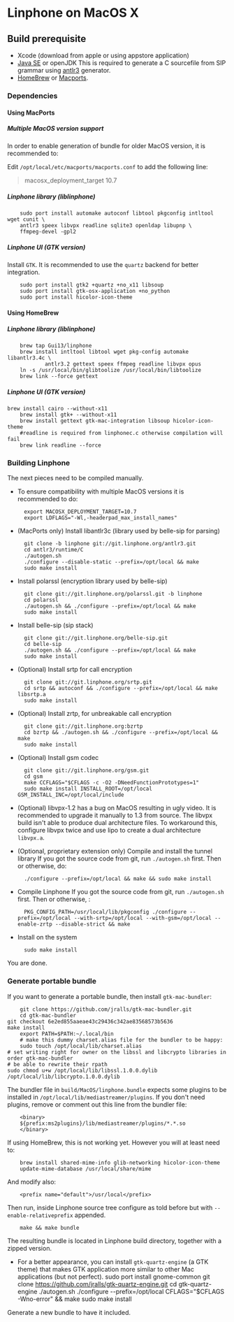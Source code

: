 # Linphone on MacOS X

## Build prerequisite

* Xcode (download from apple or using appstore application)
* [Java SE](http://www.oracle.com/technetwork/java/javase/downloads/index.html) or openJDK
 This is required to generate a C sourcefile from SIP grammar using [antlr3](http://www.antlr3.org/) generator.
* [HomeBrew](http://brew.sh) or [Macports](http://www.macports.org/).

### Dependencies

#### Using MacPorts

##### Multiple MacOS version support

In order to enable generation of bundle for older MacOS version, it is recommended to:

 Edit `/opt/local/etc/macports/macports.conf` to add the following line:

 > macosx_deployment_target 10.7



##### Linphone library (liblinphone)

        sudo port install automake autoconf libtool pkgconfig intltool wget cunit \
        antlr3 speex libvpx readline sqlite3 openldap libupnp \
        ffmpeg-devel -gpl2

##### Linphone UI (GTK version)

Install `GTK`. It is recommended to use the `quartz` backend for better integration.

        sudo port install gtk2 +quartz +no_x11 libsoup
        sudo port install gtk-osx-application +no_python
        sudo port install hicolor-icon-theme

#### Using HomeBrew

##### Linphone library (liblinphone)

        brew tap Gui13/linphone
        brew install intltool libtool wget pkg-config automake libantlr3.4c \
                antlr3.2 gettext speex ffmpeg readline libvpx opus
        ln -s /usr/local/bin/glibtoolize /usr/local/bin/libtoolize
        brew link --force gettext

##### Linphone UI (GTK version)

	brew install cairo --without-x11
        brew install gtk+ --without-x11
        brew install gettext gtk-mac-integration libsoup hicolor-icon-theme
        #readline is required from linphonec.c otherwise compilation will fail
        brew link readline --force

### Building Linphone

The next pieces need to be compiled manually.

* To ensure compatibility with multiple MacOS versions it is recommended to do:

        export MACOSX_DEPLOYMENT_TARGET=10.7
        export LDFLAGS="-Wl,-headerpad_max_install_names"

* (MacPorts only) Install libantlr3c (library used by belle-sip for parsing)

        git clone -b linphone git://git.linphone.org/antlr3.git
        cd antlr3/runtime/C
        ./autogen.sh
        ./configure --disable-static --prefix=/opt/local && make
        sudo make install

* Install polarssl (encryption library used by belle-sip)

        git clone git://git.linphone.org/polarssl.git -b linphone
        cd polarssl
        ./autogen.sh && ./configure --prefix=/opt/local && make
        sudo make install

* Install belle-sip (sip stack)

        git clone git://git.linphone.org/belle-sip.git
        cd belle-sip
        ./autogen.sh && ./configure --prefix=/opt/local && make
        sudo make install

* (Optional) Install srtp for call encryption

        git clone git://git.linphone.org/srtp.git
        cd srtp && autoconf && ./configure --prefix=/opt/local && make libsrtp.a
        sudo make install

* (Optional) Install zrtp, for unbreakable call encryption

        git clone git://git.linphone.org:bzrtp
        cd bzrtp && ./autogen.sh && ./configure --prefix=/opt/local && make
        sudo make install

* (Optional) Install gsm codec

        git clone git://git.linphone.org/gsm.git
        cd gsm
        make CCFLAGS="$CFLAGS -c -O2 -DNeedFunctionPrototypes=1"
        sudo make install INSTALL_ROOT=/opt/local GSM_INSTALL_INC=/opt/local/include

* (Optional) libvpx-1.2 has a bug on MacOS resulting in ugly video. It is recommended to upgrade it manually to 1.3 from source.
The libvpx build isn't able to produce dual architecture files. To workaround this, configure libvpx twice and use lipo to create a dual architecture `libvpx.a`.

* (Optional, proprietary extension only) Compile and install the tunnel library
 If you got the source code from git, run `./autogen.sh` first.
 Then or otherwise, do:

        ./configure --prefix=/opt/local && make && sudo make install

* Compile Linphone
 If you got the source code from git, run `./autogen.sh` first.
 Then or otherwise, :

        PKG_CONFIG_PATH=/usr/local/lib/pkgconfig ./configure --prefix=/opt/local --with-srtp=/opt/local --with-gsm=/opt/local --enable-zrtp --disable-strict && make

* Install on the system

        sudo make install

 You are done.

### Generate portable bundle

If you want to generate a portable bundle, then install `gtk-mac-bundler`:

        git clone https://github.com/jralls/gtk-mac-bundler.git
        cd gtk-mac-bundler
	git checkout 6e2ed855aaeae43c29436c342ae83568573b5636
	make install
        export PATH=$PATH:~/.local/bin
        # make this dummy charset.alias file for the bundler to be happy:
        sudo touch /opt/local/lib/charset.alias
	# set writing right for owner on the libssl and libcrypto libraries in order gtk-mac-bundler
	# be able to rewrite their rpath
	sudo chmod u+w /opt/local/lib/libssl.1.0.0.dylib /opt/local/lib/libcrypto.1.0.0.dylib

The bundler file in `build/MacOS/linphone.bundle` expects some plugins to be installed in `/opt/local/lib/mediastreamer/plugins`.
If you don't need plugins, remove or comment out this line from the bundler file:

        <binary>
        ${prefix:ms2plugins}/lib/mediastreamer/plugins/*.*.so
        </binary>

If using HomeBrew, this is not working yet. However you will at least need to:

        brew install shared-mime-info glib-networking hicolor-icon-theme
        update-mime-database /usr/local/share/mime

 And modify also:

        <prefix name="default">/usr/local</prefix>

Then run, inside Linphone source tree configure as told before but with `--enable-relativeprefix` appended.

        make && make bundle

The resulting bundle is located in Linphone build directory, together with a zipped version.

* For a better appearance, you can install `gtk-quartz-engine` (a GTK theme) that makes GTK application more similar to other Mac applications (but not perfect).
	sudo port install gnome-common
        git clone https://github.com/jralls/gtk-quartz-engine.git
        cd gtk-quartz-engine
        ./autogen.sh
        ./configure --prefix=/opt/local CFLAGS="$CFLAGS -Wno-error" && make
        sudo make install

Generate a new bundle to have it included.





